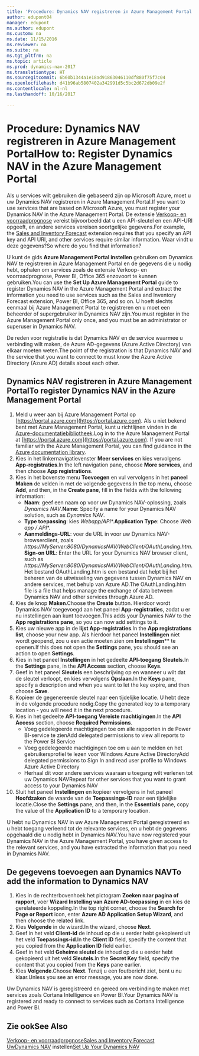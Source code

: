 ```yaml
---
title: 'Procedure: Dynamics NAV registreren in Azure Management Portal'
author: edupont04
manager: edupont
ms.author: edupont
ms.custom: na
ms.date: 11/15/2016
ms.reviewer: na
ms.suite: na
ms.tgt_pltfrm: na
ms.topic: article
ms.prod: dynamics-nav-2017
ms.translationtype: HT
ms.sourcegitcommit: 6b60b1344a1e18ad91863046110df880f75f7c04
ms.openlocfilehash: d41b96ab5807402a342991d5c5bc2d672db09e2f
ms.contentlocale: nl-nl
ms.lasthandoff: 10/16/2017

---
```

# <a name="how-to-register-dynamics-nav-in-the-azure-management-portal"></a><span data-ttu-id="4c616-102">Procedure: Dynamics NAV registreren in Azure Management Portal</span><span class="sxs-lookup"><span data-stu-id="4c616-102">How to: Register Dynamics NAV in the Azure Management Portal</span></span>
<span data-ttu-id="4c616-103">Als u services wilt gebruiken die gebaseerd zijn op Microsoft Azure, moet u uw Dynamics NAV registreren in Azure Management Portal.</span><span class="sxs-lookup"><span data-stu-id="4c616-103">If you want to use services that are based on Microsoft Azure, you must register your Dynamics NAV in the Azure Management Portal.</span></span> <span data-ttu-id="4c616-104">De extensie [Verkoop- en voorraadprognose](ui-extensions-sales-forecast.md) vereist bijvoorbeeld dat u een API-sleutel en een API-URI opgeeft, en andere services vereisen soortgelijke gegevens.</span><span class="sxs-lookup"><span data-stu-id="4c616-104">For example, the [Sales and Inventory Forecast](ui-extensions-sales-forecast.md) extension requires that you specify an API key and API URI, and other services require similar information.</span></span> <span data-ttu-id="4c616-105">Waar vindt u deze gegevens?</span><span class="sxs-lookup"><span data-stu-id="4c616-105">So where do you find that information?</span></span>

<span data-ttu-id="4c616-106">U kunt de gids **Azure Management Portal instellen** gebruiken om Dynamics NAV te registreren in Azure Management Portal en de gegevens die u nodig hebt, ophalen om services zoals de extensie Verkoop- en voorraadprognose, Power BI, Office 365 enzovoort te kunnen gebruiken.</span><span class="sxs-lookup"><span data-stu-id="4c616-106">You can use the **Set Up Azure Management Portal** guide to register Dynamics NAV in the Azure Management Portal and extract the information you need to use services such as the Sales and Inventory Forecast extension, Power BI, Office 365, and so on.</span></span> <span data-ttu-id="4c616-107">U hoeft slechts eenmaal bij Azure Management Portal te registreren en u moet een beheerder of supergebruiker in Dynamics NAV zijn.</span><span class="sxs-lookup"><span data-stu-id="4c616-107">You must register in the Azure Management Portal only once, and you must be an administrator or superuser in Dynamics NAV.</span></span>

<span data-ttu-id="4c616-108">De reden voor registratie is dat Dynamics NAV en de service waarmee u verbinding wilt maken, de Azure AD-gegevens (Azure Active Directory) van elkaar moeten weten.</span><span class="sxs-lookup"><span data-stu-id="4c616-108">The point of the registration is that Dynamics NAV and the service that you want to connect to must know the Azure Active Directory (Azure AD) details about each other.</span></span>

## <a name="to-register-dynamics-nav-in-the-azure-management-portal"></a><span data-ttu-id="4c616-109">Dynamics NAV registreren in Azure Management Portal</span><span class="sxs-lookup"><span data-stu-id="4c616-109">To register Dynamics NAV in the Azure Management Portal</span></span>
1. <span data-ttu-id="4c616-110">Meld u weer aan bij Azure Management Portal op [https://portal.azure.com](https://portal.azure.com). Als u niet bekend bent met Azure Management Portal, kunt u richtlijnen vinden in de [Azure-documentatiebibliotheek](https://azure.microsoft.com/en-us/documentation/articles).</span><span class="sxs-lookup"><span data-stu-id="4c616-110">Log in to the Azure Management Portal at [https://portal.azure.com](https://portal.azure.com).  If you are not familiar with the Azure Management Portal, you can find guidance in the [Azure documentation library](https://azure.microsoft.com/en-us/documentation/articles).</span></span>
2. <span data-ttu-id="4c616-111">Kies in het linkernavigatievenster **Meer services** en kies vervolgens **App-registraties**.</span><span class="sxs-lookup"><span data-stu-id="4c616-111">In the left navigation pane, choose **More services**, and then choose **App registrations**.</span></span>
3. <span data-ttu-id="4c616-112">Kies in het bovenste menu **Toevoegen** en vul vervolgens in het **paneel Maken** de velden in met de volgende gegevens:</span><span class="sxs-lookup"><span data-stu-id="4c616-112">In the top menu, choose **Add**, and then, in the **Create pane**, fill in the fields with the following information:</span></span>
    - <span data-ttu-id="4c616-113">**Naam**: geef een naam op voor uw Dynamics NAV-oplossing, zoals *Dynamics NAV*.</span><span class="sxs-lookup"><span data-stu-id="4c616-113">**Name**: Specify a name for your Dynamics NAV solution, such as *Dynamics NAV*.</span></span>
    - <span data-ttu-id="4c616-114">**Type toepassing**: kies **Webapp*/API**.</span><span class="sxs-lookup"><span data-stu-id="4c616-114">**Application Type**: Choose **Web app* / API**.</span></span>
    - <span data-ttu-id="4c616-115">**Aanmeldings-URL**: voer de URL in voor uw Dynamics NAV-browserclient, zoals *https://MyServer:8080/DynamicsNAV/WebClient/OAuthLanding.htm*.</span><span class="sxs-lookup"><span data-stu-id="4c616-115">**Sign-on URL**: Enter the URL for your Dynamics NAV browser client, such as *https://MyServer:8080/DynamicsNAV/WebClient/OAuthLanding.htm*.</span></span>
        <span data-ttu-id="4c616-116">Het bestand OAuthLanding.htm is een bestand dat helpt bij het beheren van de uitwisseling van gegevens tussen Dynamics NAV en andere services, met behulp van Azure AD.</span><span class="sxs-lookup"><span data-stu-id="4c616-116">The OAuthLanding.htm file is a file that helps manage the exchange of data between Dynamics NAV and other services through Azure AD.</span></span>
4. <span data-ttu-id="4c616-117">Kies de knop **Maken**.</span><span class="sxs-lookup"><span data-stu-id="4c616-117">Choose the **Create** button.</span></span>
    <span data-ttu-id="4c616-118">Hierdoor wordt Dynamics NAV toegevoegd aan het paneel **App-registraties**, zodat u er nu instellingen aan kunt toevoegen.</span><span class="sxs-lookup"><span data-stu-id="4c616-118">This adds your Dynamics NAV to the **App registrations pane**, so you can now add settings to it.</span></span>
5. <span data-ttu-id="4c616-119">Kies uw nieuwe app in de **lijst App-registraties**.</span><span class="sxs-lookup"><span data-stu-id="4c616-119">In the **App registrations list**, choose your new app.</span></span> <span data-ttu-id="4c616-120">Als hierdoor het paneel **Instellingen** niet wordt geopend, zou u een actie moeten zien om **Instellingen**** te openen.</span><span class="sxs-lookup"><span data-stu-id="4c616-120">If this does not open the **Settings** pane, you should see an action to open **Settings**.</span></span>
6. <span data-ttu-id="4c616-121">Kies in het paneel **Instellingen** in het gedeelte **API-toegang** **Sleutels**.</span><span class="sxs-lookup"><span data-stu-id="4c616-121">In the **Settings** pane, in the **API Access** section, choose **Keys**.</span></span>
7. <span data-ttu-id="4c616-122">Geef in het paneel **Sleutels** een beschrijving op en wanneer u wilt dat de sleutel verloopt, en kies vervolgens **Opslaan**.</span><span class="sxs-lookup"><span data-stu-id="4c616-122">In the **Keys** pane, specify a description and when you want to let the key expire, and then choose **Save**.</span></span>
8. <span data-ttu-id="4c616-123">Kopieer de gegenereerde sleutel naar een tijdelijke locatie. U hebt deze in de volgende procedure nodig.</span><span class="sxs-lookup"><span data-stu-id="4c616-123">Copy the generated key to a temporary location - you will need it in the next procedure.</span></span>
9. <span data-ttu-id="4c616-124">Kies in het gedeelte **API-toegang** **Vereiste machtigingen**.</span><span class="sxs-lookup"><span data-stu-id="4c616-124">In the **API Access** section, choose **Required Permissions**.</span></span>
    - <span data-ttu-id="4c616-125">Voeg gedelegeerde machtigingen toe om alle rapporten in de Power BI-service te zien</span><span class="sxs-lookup"><span data-stu-id="4c616-125">Add delegated permissions to view all reports to the Power BI Service</span></span>
    - <span data-ttu-id="4c616-126">Voeg gedelegeerde machtigingen toe om u aan te melden en het gebruikersprofiel te lezen voor Windows Azure Active Directory</span><span class="sxs-lookup"><span data-stu-id="4c616-126">Add delegated permissions to Sign In and read user profile to Windows Azure Active Directory</span></span>
    - <span data-ttu-id="4c616-127">Herhaal dit voor andere services waaraan u toegang wilt verlenen tot uw Dynamics NAV</span><span class="sxs-lookup"><span data-stu-id="4c616-127">Repeat for other services that you want to grant access to your Dynamics NAV</span></span>
10. <span data-ttu-id="4c616-128">Sluit het paneel **Instellingen** en kopieer vervolgens in het paneel **Hoofdzaken** de waarde van de **Toepassings-ID** naar een tijdelijke locatie.</span><span class="sxs-lookup"><span data-stu-id="4c616-128">Close the **Settings** pane, and then, in the **Essentials** pane, copy the value of the **Application ID** to a temporary location.</span></span>

<span data-ttu-id="4c616-129">U hebt nu Dynamics NAV in uw Azure Management Portal geregistreerd en u hebt toegang verleend tot de relevante services, en u hebt de gegevens opgehaald die u nodig hebt in Dynamics NAV.</span><span class="sxs-lookup"><span data-stu-id="4c616-129">You have now registered your Dynamics NAV in the Azure Management Portal, you have given access to the relevant services, and you have extracted the information that you need in Dynamics NAV.</span></span>  

## <a name="to-add-the-information-to-dynamics-nav"></a><span data-ttu-id="4c616-130">De gegevens toevoegen aan Dynamics NAV</span><span class="sxs-lookup"><span data-stu-id="4c616-130">To add the information to Dynamics NAV</span></span>
1. <span data-ttu-id="4c616-131">Kies in de rechterbovenhoek het pictogram **Zoeken naar pagina of rapport**, voer **Wizard Instelling van Azure AD-toepassing** in en kies de gerelateerde koppeling.</span><span class="sxs-lookup"><span data-stu-id="4c616-131">In the top right corner, choose the **Search for Page or Report** icon, enter **Azure AD Application Setup Wizard**, and then choose the related link.</span></span>
2. <span data-ttu-id="4c616-132">Kies **Volgende** in de wizard.</span><span class="sxs-lookup"><span data-stu-id="4c616-132">In the wizard, choose **Next**.</span></span>
3. <span data-ttu-id="4c616-133">Geef in het veld **Client-id** de inhoud op die u eerder hebt gekopieerd uit het veld **Toepassings-id**.</span><span class="sxs-lookup"><span data-stu-id="4c616-133">In the **Client ID** field, specify the content that you copied from the **Application ID** field earlier.</span></span>
4. <span data-ttu-id="4c616-134">Geef in het veld **Geheime sleutel** de inhoud op die u eerder hebt gekopieerd uit het veld **Sleutels**.</span><span class="sxs-lookup"><span data-stu-id="4c616-134">In the **Secret Key** field, specify the content that you copied from the **Keys** pane earlier.</span></span>
5. <span data-ttu-id="4c616-135">Kies **Volgende**.</span><span class="sxs-lookup"><span data-stu-id="4c616-135">Choose **Next**.</span></span> <span data-ttu-id="4c616-136">Tenzij u een foutbericht ziet, bent u nu klaar.</span><span class="sxs-lookup"><span data-stu-id="4c616-136">Unless you see an error message, you are now done.</span></span>

<span data-ttu-id="4c616-137">Uw Dynamics NAV is geregistreerd en gereed om verbinding te maken met services zoals Cortana Intelligence en Power BI.</span><span class="sxs-lookup"><span data-stu-id="4c616-137">Your Dynamics NAV is registered and ready to connect to services such as Cortana Intelligence and Power BI.</span></span>

## <a name="see-also"></a><span data-ttu-id="4c616-138">Zie ook</span><span class="sxs-lookup"><span data-stu-id="4c616-138">See Also</span></span>
[<span data-ttu-id="4c616-139">Verkoop- en voorraadprognose</span><span class="sxs-lookup"><span data-stu-id="4c616-139">Sales and Inventory Forecast</span></span>](ui-extensions-sales-forecast.md)  
<span data-ttu-id="4c616-140">[UwDynamics NAV](setup.md) instellen</span><span class="sxs-lookup"><span data-stu-id="4c616-140">[Set Up Your Dynamics NAV](setup.md)</span></span>  

